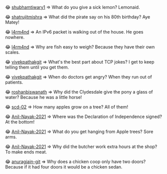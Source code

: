 😂 [shubhamtiwary1](https://github.com/shubhamtiwary1)  => What do you give a sick lemon? Lemonaid.

 😂 [shatrujitmishra](https://github.com/shatrujitmishra)  => What did the pirate say on his 80th birthday? Aye Matey!

 😂 [l4rm4nd](https://github.com/l4rm4nd)  => An IPv6 packet is walking out of the house. He goes nowhere.

 😂 [l4rm4nd](https://github.com/l4rm4nd)  => Why are fish easy to weigh? Because they have their own scales.

 😂 [vivekpathakgit](https://github.com/vivekpathakgit)  => What's the best part about TCP jokes? I get to keep telling them until you get them.

 😂 [vivekpathakgit](https://github.com/vivekpathakgit)  => When do doctors get angry? When they run out of patients.

 😂 [roshanbiswanath](https://github.com/roshanbiswanath)  => Why did the Clydesdale give the pony a glass of water? Because he was a little horse!

 😂 [scd-02](https://github.com/scd-02)  => How many apples grow on a tree? All of them!

 😂 [Anil-Nayak-2021](https://github.com/Anil-Nayak-2021)  => Where was the Declaration of Independence signed? At the bottom! 

 😂 [Anil-Nayak-2021](https://github.com/Anil-Nayak-2021)  => What do you get hanging from Apple trees? Sore arms.

 😂 [Anil-Nayak-2021](https://github.com/Anil-Nayak-2021)  => Why did the butcher work extra hours at the shop? To make ends meat.

 😂 [anuragjain-git](https://github.com/anuragjain-git)  => Why does a chicken coop only have two doors? Because if it had four doors it would be a chicken sedan.
